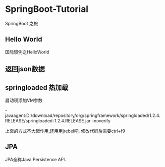 # SpringBoot-Tutorial

SpringBoot 之旅

## Hello World

国际惯例之HelloWorld

## 返回json数据


## springloaded 热加载

启动项添加VM参数

-javaagent:D:/download/repository/org/springframework/springloaded/1.2.4.RELEASE/springloaded-1.2.4.RELEASE.jar -noverify

上面的方式不大起作用,还用用jrebel吧, 修改代码后需要ctrl+f9


## JPA

JPA全称Java Persistence API.

